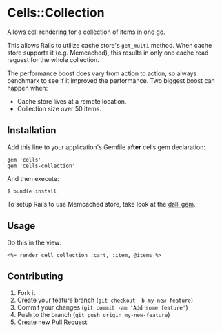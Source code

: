 # Cells::Collection

Allows [cell](https://github.com/apotonick/cells) rendering for a collection of items in one go.

This allows Rails to utilize cache store's `get_multi` method. When cache store supports it (e.g. Memcached), this results in only one cache read request for the whole collection.

The performance boost does vary from action to action, so always benchmark to see if it improved the performance. Two biggest boost can happen when:

* Cache store lives at a remote location.
* Collection size over 50 items.

## Installation

Add this line to your application's Gemfile **after** cells gem declaration:

    gem 'cells'
    gem 'cells-collection'

And then execute:

    $ bundle install

To setup Rails to use Memcached store, take look at the [dalli gem](https://github.com/mperham/dalli).

## Usage

Do this in the view:

    <%= render_cell_collection :cart, :item, @items %>

## Contributing

1. Fork it
2. Create your feature branch (`git checkout -b my-new-feature`)
3. Commit your changes (`git commit -am 'Add some feature'`)
4. Push to the branch (`git push origin my-new-feature`)
5. Create new Pull Request
